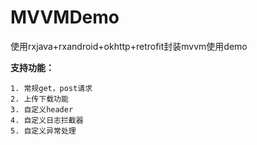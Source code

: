 # MVVMDemo
使用rxjava+rxandroid+okhttp+retrofit封装mvvm使用demo

**支持功能：**

    1. 常规get，post请求
    2. 上传下载功能
    3. 自定义header
    4. 自定义日志拦截器
    5. 自定义异常处理
